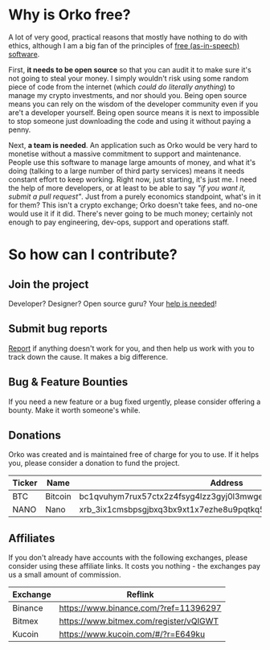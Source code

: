 # Why is Orko free?

A lot of very good, practical reasons that mostly have nothing to do with ethics, although I am a big fan of the principles of [free (as-in-speech) software](https://www.gnu.org/philosophy/open-source-misses-the-point.en.html).

First, **it needs to be open source** so that you can audit it to make sure it's not going to steal your money. I simply wouldn't risk using some random piece of code from the internet (which _could do literally anything_) to manage my crypto investments, and nor should you. Being open source means you can rely on the wisdom of the developer community even if you are't a developer yourself. Being open source means it is next to impossible to stop someone just downloading the code and using it without paying a penny.

Next, **a team is needed**. An application such as Orko would be very hard to monetise without a massive commitment to support and maintenance. People use this software to manage large amounts of money, and what it's doing (talking to a large number of third party services) means it needs constant effort to keep working. Right now, just starting, it's just me. I need the help of more developers, or at least to be able to say _"if you want it, submit a pull request"_. Just from a purely economics standpoint, what's in it for them? This isn't a crypto exchange; Orko doesn't take fees, and no-one would use it if it did. There's never going to be much money; certainly not enough to pay engineering, dev-ops, support and operations staff.

# So how can I contribute?

## Join the project

Developer? Designer? Open source guru? Your [help is needed](../issues/111)!

## Submit bug reports

[Report](../issues/new) if anything doesn't work for you, and then help us work with you to track down the cause. It makes a big difference.

## Bug & Feature Bounties

If you need a new feature or a bug fixed urgently, please consider offering a bounty. Make it worth someone's while.

## Donations

Orko was created and is maintained free of charge for you to use. If it helps you, please consider a donation to fund the project.

| Ticker | Name    | Address                                                          |
| ------ | ------- | ---------------------------------------------------------------- |
| BTC    | Bitcoin | bc1qvuhym7rux57ctx2z4fsyg4lzz3gyj0l3mwge9r (SEGWIT ONLY)         |
| NANO   | Nano    | xrb_3ix1cmsbpsgjbxq3bx9xt1x7ezhe8u9pqtkq5bnpmbjtw5nymf5ph5duxfpg |

## Affiliates

If you don't already have accounts with the following exchanges, please consider using these affiliate links. It costs you nothing - the exchanges pay us a small amount of commission.

| Exchange | Reflink                                |
| -------- | -------------------------------------- |
| Binance  | https://www.binance.com/?ref=11396297  |
| Bitmex   | https://www.bitmex.com/register/vQIGWT |
| Kucoin   | https://www.kucoin.com/#/?r=E649ku     |
